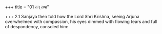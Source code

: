 +++
title = "01 तन् तथा"

+++
2.1 Sanjaya then told how the Lord Shri Krishna, seeing Arjuna
overwhelmed with compassion, his eyes dimmed with flowing tears and full
of despondency, consoled him:
